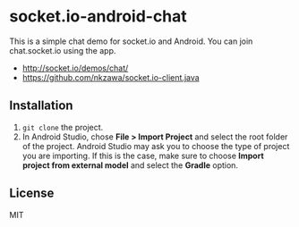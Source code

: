 # socket.io-android-chat

This is a simple chat demo for socket.io and Android. You can join chat.socket.io using the app.

- http://socket.io/demos/chat/
- https://github.com/nkzawa/socket.io-client.java

## Installation

1. `git clone` the project.
2. In Android Studio, chose **File > Import Project** and select the root folder of the project.
   Android Studio may ask you to choose the type of project you are importing. If this is the case, make sure to choose **Import project from external model** and select the **Gradle** option.

## License

MIT

